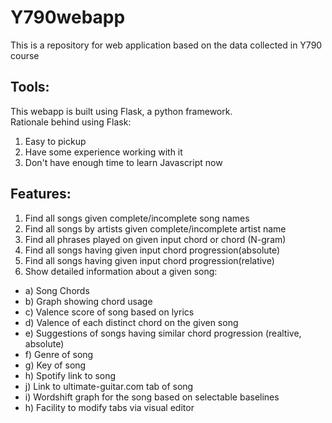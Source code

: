 Y790webapp
==========

This is a repository for web application based on the data collected in Y790 course

Tools:
------
This webapp is built using Flask, a python framework.  
Rationale behind using Flask:  
1) Easy to pickup  
2) Have some experience working with it  
3) Don't have enough time to learn Javascript now  

Features:
--------
1) Find all songs given complete/incomplete song names  
2) Find all songs by artists given complete/incomplete artist name  
3) Find all phrases played on given input chord or chord (N-gram)  
4) Find all songs having given input chord progression(absolute)    
5) Find all songs having given input chord progression(relative)  
6) Show detailed information about a given song:  
* a) Song Chords  
* b) Graph showing chord usage  
* c) Valence score of song based on lyrics  
* d) Valence of each distinct chord on the given song  
* e) Suggestions of songs having similar chord progression (realtive, absolute)  
* f) Genre of song  
* g) Key of song  
* h) Spotify link to song  
* j) Link to ultimate-guitar.com tab of song  
* i) Wordshift graph for the song based on selectable baselines  
* h) Facility to modify tabs via visual editor  
